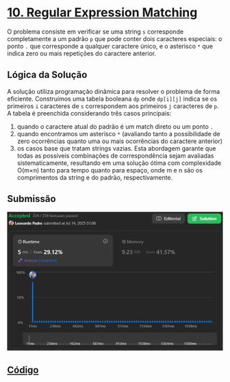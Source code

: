 # [10. Regular Expression Matching](https://leetcode.com/problems/regular-expression-matching/description/)

O problema consiste em verificar se uma string `s` corresponde completamente a um padrão `p` que pode conter dois caracteres especiais: o ponto `.` que corresponde a qualquer caractere único, e o asterisco `*` que indica zero ou mais repetições do caractere anterior. 

## Lógica da Solução 

A solução utiliza programação dinâmica para resolver o problema de forma eficiente. Construímos uma tabela booleana `dp` onde `dp[i][j]` indica se os primeiros `i` caracteres de `s` correspondem aos primeiros `j` caracteres de `p`. A tabela é preenchida considerando três casos principais: 
1. quando o caractere atual do padrão é um match direto ou um ponto `.`
2. quando encontramos um asterisco `*` (avaliando tanto a possibilidade de zero ocorrências quanto uma ou mais ocorrências do caractere anterior)
3. os casos base que tratam strings vazias. Esta abordagem garante que todas as possíveis combinações de correspondência sejam avaliadas sistematicamente, resultando em uma solução ótima com complexidade O(m×n) tanto para tempo quanto para espaço, onde m e n são os comprimentos da string e do padrão, respectivamente.

## Submissão

![Submissão](/assets/10_submit.png)

## [Código](./10_RegularExpressionMatching.cpp)